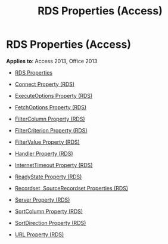 ﻿---
title: RDS Properties (Access)
TOCTitle: RDS Properties
ms:assetid: ac03da9a-91fb-42a5-989f-09e09100719e
ms:mtpsurl: https://msdn.microsoft.com/library/JJ249798(v=office.15)
ms:contentKeyID: 48546989
ms.date: 09/18/2015
mtps_version: v=office.15
---

# RDS Properties (Access)


**Applies to**: Access 2013, Office 2013



  - [RDS Properties](rds-properties.md)

  - [Connect Property (RDS)](connect-property-rds.md)

  - [ExecuteOptions Property (RDS)](executeoptions-property-rds.md)

  - [FetchOptions Property (RDS)](fetchoptions-property-rds.md)

  - [FilterColumn Property (RDS)](filtercolumn-property-rds.md)

  - [FilterCriterion Property (RDS)](filtercriterion-property-rds.md)

  - [FilterValue Property (RDS)](filtervalue-property-rds.md)

  - [Handler Property (RDS)](handler-property-rds.md)

  - [InternetTimeout Property (RDS)](internettimeout-property-rds.md)

  - [ReadyState Property (RDS)](readystate-property-rds.md)

  - [Recordset, SourceRecordset Properties (RDS)](recordset-sourcerecordset-properties-rds.md)

  - [Server Property (RDS)](server-property-rds.md)

  - [SortColumn Property (RDS)](sortcolumn-property-rds.md)

  - [SortDirection Property (RDS)](sortdirection-property-rds.md)

  - [URL Property (RDS)](url-property-rds.md)

